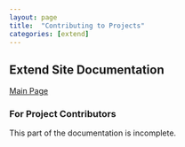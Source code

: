 ```yaml
---
layout: page
title:  "Contributing to Projects"
categories: [extend]
---
```


## Extend Site Documentation

[Main Page](http://docs.mybb.com/extend)

### For Project Contributors

This part of the documentation is incomplete.